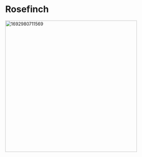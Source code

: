 # Rosefinch
<img width="418" alt="1692980711569" src="https://github.com/1261385937/Rosefinch/assets/19810905/8c42872e-9231-4b7e-af4a-0fe295cee9a0">

